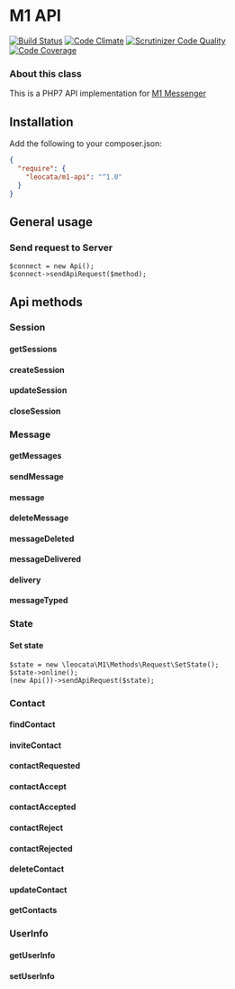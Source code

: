 # M1 API
[![Build Status](https://travis-ci.org/RushCode/m1-api.svg?branch=master)](https://travis-ci.org/RushCode/m1-api) [![Code Climate](https://codeclimate.com/github/RushCode/m1-api/badges/gpa.svg)](https://codeclimate.com/github/RushCode/m1-api) [![Scrutinizer Code Quality](https://scrutinizer-ci.com/g/RushCode/m1-api/badges/quality-score.png?b=master)](https://scrutinizer-ci.com/g/RushCode/m1-api/?branch=master) [![Code Coverage](https://scrutinizer-ci.com/g/RushCode/m1-api/badges/coverage.png?b=master)](https://scrutinizer-ci.com/g/RushCode/m1-api/?branch=master)

### About this class

This is a PHP7 API implementation for [M1 Messenger](https://play.google.com/store/apps/details?id=smile.m1project)

## Installation

Add the following to your composer.json:

```json
{
  "require": {
    "leocata/m1-api": "^1.0"
  }
}
```

## General usage

### Send request to Server

```
$connect = new Api();
$connect->sendApiRequest($method);
```

## Api methods

### Session

#### getSessions
#### createSession
#### updateSession
#### closeSession

### Message

#### getMessages
#### sendMessage
#### message
#### deleteMessage
#### messageDeleted
#### messageDelivered
#### delivery
#### messageTyped

### State

#### Set state

```
$state = new \leocata\M1\Methods\Request\SetState();
$state->online();
(new Api())->sendApiRequest($state);
```

### Contact

#### findContact
#### inviteContact
#### contactRequested
#### contactAccept
#### contactAccepted
#### contactReject
#### contactRejected
#### deleteContact
#### updateContact
#### getContacts

### UserInfo

#### getUserInfo
#### setUserInfo
